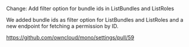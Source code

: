 Change: Add filter option for bundle ids in ListBundles and ListRoles

We added bundle ids as filter option for ListBundles and ListRoles and a new endpoint for fetching a permission by ID.

https://github.com/owncloud/mono/settings/pull/59

